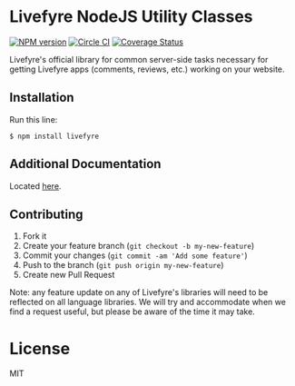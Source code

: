 # Livefyre NodeJS Utility Classes
[![NPM version](https://badge.fury.io/js/livefyre.png)](https://badge.fury.io/js/livefyre)
[![Circle CI](https://circleci.com/gh/Livefyre/livefyre-nodejs-utils.png?style=badge)](https://circleci.com/gh/Livefyre/livefyre-nodejs-utils)
[![Coverage Status](https://coveralls.io/repos/Livefyre/livefyre-nodejs-utils/badge.png)](https://coveralls.io/r/Livefyre/livefyre-nodejs-utils)

Livefyre's official library for common server-side tasks necessary for getting Livefyre apps (comments, reviews, etc.) working on your website.

## Installation

Run this line:

    $ npm install livefyre

## Additional Documentation

Located [here](https://answers.livefyre.com/developers/libraries).

## Contributing

1. Fork it
2. Create your feature branch (`git checkout -b my-new-feature`)
3. Commit your changes (`git commit -am 'Add some feature'`)
4. Push to the branch (`git push origin my-new-feature`)
5. Create new Pull Request

Note: any feature update on any of Livefyre's libraries will need to be reflected on all language libraries. We will try and accommodate when we find a request useful, but please be aware of the time it may take.

License
=======

MIT